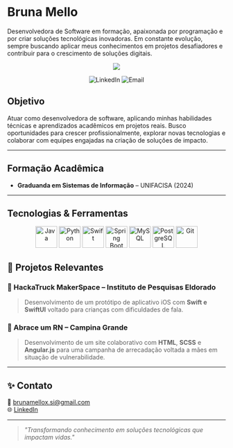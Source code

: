 #  Bruna Mello

Desenvolvedora de Software em formação, apaixonada por programação e por criar soluções tecnológicas inovadoras. Em constante evolução, sempre buscando aplicar meus conhecimentos em projetos desafiadores e contribuir para o crescimento de soluções digitais.

<p align="center">
  <img src="https://capsule-render.vercel.app/api?type=waving&color=6c63ff&height=200&section=header&text=Bruna%20Mello%20👩‍💻&fontSize=40&fontAlign=center&fontColor=ffffff" />
</p>

</p>
<p align="center">
  <a href="https://www.linkedin.com/in/bruna-mello-7a29a52b7/" style="text-decoration: none;">
    <img src="https://img.shields.io/badge/LinkedIn-0077B5?style=flat-square&logo=linkedin&logoColor=white" alt="LinkedIn"/>
  </a>
  <a href="mailto:brunamellox.si@gmail.com" style="text-decoration: none;">
    <img src="https://img.shields.io/badge/Email-D14836?style=flat-square&logo=gmail&logoColor=white" alt="Email"/>
  </a>
</p>


##  Objetivo

Atuar como desenvolvedora de software, aplicando minhas habilidades técnicas e aprendizados acadêmicos em projetos reais. Busco oportunidades para crescer profissionalmente, explorar novas tecnologias e colaborar com equipes engajadas na criação de soluções de impacto.

---

##  Formação Acadêmica

- **Graduanda em Sistemas de Informação** – UNIFACISA (2024)

---


##  Tecnologias & Ferramentas

<p align="center">
  <!-- Java -->
  <img src="https://cdn.jsdelivr.net/gh/devicons/devicon/icons/java/java-original.svg" width="50" title="Java"/>

  <!-- Python -->
  <img src="https://cdn.jsdelivr.net/gh/devicons/devicon/icons/python/python-original.svg" width="50" title="Python"/>

  <!-- Swift -->
  <img src="https://cdn.jsdelivr.net/gh/devicons/devicon/icons/swift/swift-original.svg" width="50" title="Swift"/>

  <!-- Spring Boot -->
  <img src="https://cdn.jsdelivr.net/gh/devicons/devicon/icons/spring/spring-original.svg" width="50" title="Spring Boot"/>

  <!-- MySQL -->
  <img src="https://cdn.jsdelivr.net/gh/devicons/devicon/icons/mysql/mysql-original.svg" width="50" title="MySQL"/>

  <!-- PostgreSQL -->
  <img src="https://cdn.jsdelivr.net/gh/devicons/devicon/icons/postgresql/postgresql-original.svg" width="50" title="PostgreSQL"/>

  <!-- Git -->
  <img src="https://cdn.jsdelivr.net/gh/devicons/devicon/icons/git/git-original.svg" width="50" title="Git"/>



## 💼 Projetos Relevantes

### 🧠 HackaTruck MakerSpace – Instituto de Pesquisas Eldorado
> Desenvolvimento de um protótipo de aplicativo iOS com **Swift e SwiftUI** voltado para crianças com dificuldades de fala.

### 💖 Abrace um RN – Campina Grande
> Desenvolvimento de um site colaborativo com **HTML**, **SCSS** e **Angular.js** para uma campanha de arrecadação voltada a mães em situação de vulnerabilidade.

---

## ✨ Contato

📧 brunamellox.si@gmail.com  
🌐 [LinkedIn](https://www.linkedin.com/in/bruna-mello-7a29a52b7/)

---

> *"Transformando conhecimento em soluções tecnológicas que impactam vidas."*
